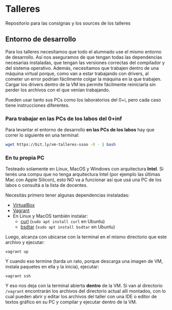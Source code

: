 # Talleres
Repositorio para las consignas y los sources de los talleres

## Entorno de desarrollo

Para los talleres necesitamos que todo el alumnado use el mismo entorno de desarrollo. Así nos aseguramos de que tengan todas las dependencias necesarias instaladas,  que tengan las versiones correctas del compilador y del sistema operativo. Además, necesitamos que trabajen dentro de una máquina virtual porque, como van a estar trabajando con drivers, al cometer un error podrían fácilmente colgar la máquina en la que trabajen. Cargar los drivers dentro de la VM les permite fácilmente reiniciarla sin perder los archivos con el que venían trabajando.

Pueden usar tanto sus PCs como los laboratorios del 0+i, pero cada caso tiene instrucciones diferentes.

### Para trabajar en las PCs de los labos del 0+inf

Para levantar el entorno de desarrollo **en las PCs de los labos** hay que correr lo siguiente en una terminal:

```bash
wget https://bit.ly/vm-talleres-ssoo -O - | bash
```

### En tu propia PC

Testeado solamente en Linux, MacOS y Windows con arquitectura **Intel**. Si tenés una compu que no tenga arquitectura Intel (por ejemplo las últimas Mac con Apple Silicon), esto NO va a funcionar así que usá una PC de los labos o consultá a la lista de docentes.

Necesitás primero tener algunas dependencias instaladas:

- [VirtualBox](https://www.virtualbox.org/)
- [Vagrant](https://www.vagrantup.com/)
- En Linux y MacOS también instalar:
  - [curl](https://curl.se/) (`sudo apt install curl` en Ubuntu)
  - [bsdtar](https://github.com/libarchive/libarchive) (`sudo apt install bsdtar` en Ubuntu)

Luego, alcanza con ubicarse con la terminal en el mismo directorio que este archivo y ejecutar:

```
vagrant up
```

Y cuando eso termine (tarda un rato, porque descarga una imagen de VM, instala paquetes en ella y la inicia), ejecutar:

```
vagrant ssh
```

Y eso nos deja con la terminal abierta **dentro** de la VM. Si van al directorio `/vagrant` encontrarán los archivos del directorio actual allí montados, con lo cual pueden abrir y editar los archivos del taller con una IDE o editor de textos gráfico en su PC y compilar y ejecutar dentro de la VM.
